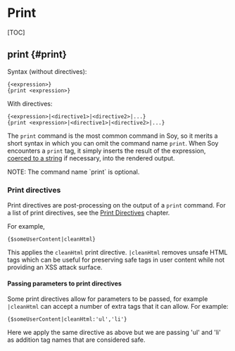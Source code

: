 # Print

[TOC]

## print {#print}

Syntax (without directives):

```soy
{<expression>}
{print <expression>}
```

With directives:

```soy
{<expression>|<directive1>|<directive2>|...}
{print <expression>|<directive1>|<directive2>|...}
```

The `print` command is the most common command in Soy, so it merits a short
syntax in which you can omit the command name `print`. When Soy encounters a
`print` tag, it simply inserts the result of the expression,
[coerced to a string](coercions.md#string) if necessary, into the rendered
output.

<p class="note">NOTE: The command name `print` is optional.</p>

### Print directives

Print directives are post-processing on the output of a `print` command. For a
list of print directives, see the [Print Directives](print-directives.md)
chapter.

For example,

```soy
{$someUserContent|cleanHtml}
```

This applies the `cleanHtml` print directive. `|cleanHtml` removes unsafe HTML
tags which can be useful for preserving safe tags in user content while not
providing an XSS attack surface.

#### Passing parameters to print directives

Some print directives allow for parameters to be passed, for example
`|cleanHtml` can accept a number of extra tags that it can allow. For example:

```soy
{$someUserContent|cleanHtml:'ul','li'}
```

Here we apply the same directive as above but we are passing 'ul' and 'li' as
addition tag names that are considered safe.

